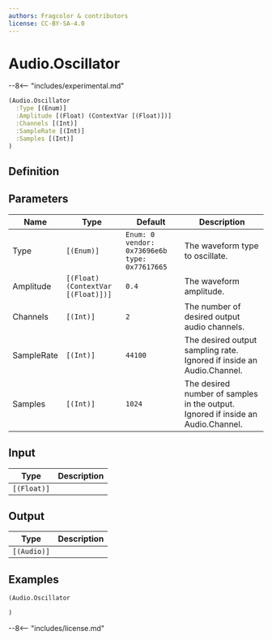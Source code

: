 ```yaml
---
authors: Fragcolor & contributors
license: CC-BY-SA-4.0
---
```



# Audio.Oscillator

--8<-- "includes/experimental.md"

```clojure
(Audio.Oscillator
  :Type [(Enum)]
  :Amplitude [(Float) (ContextVar [(Float)])]
  :Channels [(Int)]
  :SampleRate [(Int)]
  :Samples [(Int)]
)
```


## Definition




## Parameters

| Name | Type | Default | Description |
|------|------|---------|-------------|
| Type | `[(Enum)]` | `Enum: 0 vendor: 0x73696e6b type: 0x77617665` | The waveform type to oscillate. |
| Amplitude | `[(Float) (ContextVar [(Float)])]` | `0.4` | The waveform amplitude. |
| Channels | `[(Int)]` | `2` | The number of desired output audio channels. |
| SampleRate | `[(Int)]` | `44100` | The desired output sampling rate. Ignored if inside an Audio.Channel. |
| Samples | `[(Int)]` | `1024` | The desired number of samples in the output. Ignored if inside an Audio.Channel. |


## Input

| Type | Description |
|------|-------------|
| `[(Float)]` |  |


## Output

| Type | Description |
|------|-------------|
| `[(Audio)]` |  |


## Examples

```clojure
(Audio.Oscillator

)
```


--8<-- "includes/license.md"
